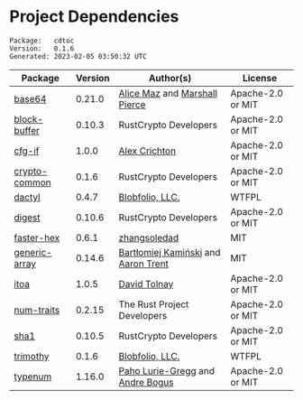 # Project Dependencies
    Package:   cdtoc
    Version:   0.1.6
    Generated: 2023-02-05 03:50:32 UTC

| Package | Version | Author(s) | License |
| ---- | ---- | ---- | ---- |
| [base64](https://github.com/marshallpierce/rust-base64) | 0.21.0 | [Alice Maz](mailto:alice@alicemaz.com) and [Marshall Pierce](mailto:marshall@mpierce.org) | Apache-2.0 or MIT |
| [block-buffer](https://github.com/RustCrypto/utils) | 0.10.3 | RustCrypto Developers | Apache-2.0 or MIT |
| [cfg-if](https://github.com/alexcrichton/cfg-if) | 1.0.0 | [Alex Crichton](mailto:alex@alexcrichton.com) | Apache-2.0 or MIT |
| [crypto-common](https://github.com/RustCrypto/traits) | 0.1.6 | RustCrypto Developers | Apache-2.0 or MIT |
| [dactyl](https://github.com/Blobfolio/dactyl) | 0.4.7 | [Blobfolio, LLC.](mailto:hello@blobfolio.com) | WTFPL |
| [digest](https://github.com/RustCrypto/traits) | 0.10.6 | RustCrypto Developers | Apache-2.0 or MIT |
| [faster-hex](https://github.com/NervosFoundation/faster-hex) | 0.6.1 | [zhangsoledad](mailto:787953403@qq.com) | MIT |
| [generic-array](https://github.com/fizyk20/generic-array.git) | 0.14.6 | [Bartłomiej Kamiński](mailto:fizyk20@gmail.com) and [Aaron Trent](mailto:novacrazy@gmail.com) | MIT |
| [itoa](https://github.com/dtolnay/itoa) | 1.0.5 | [David Tolnay](mailto:dtolnay@gmail.com) | Apache-2.0 or MIT |
| [num-traits](https://github.com/rust-num/num-traits) | 0.2.15 | The Rust Project Developers | Apache-2.0 or MIT |
| [sha1](https://github.com/RustCrypto/hashes) | 0.10.5 | RustCrypto Developers | Apache-2.0 or MIT |
| [trimothy](https://github.com/Blobfolio/trimothy) | 0.1.6 | [Blobfolio, LLC.](mailto:hello@blobfolio.com) | WTFPL |
| [typenum](https://github.com/paholg/typenum) | 1.16.0 | [Paho Lurie-Gregg](mailto:paho@paholg.com) and [Andre Bogus](mailto:bogusandre@gmail.com) | Apache-2.0 or MIT |
